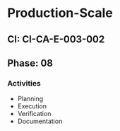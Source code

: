 # Production-Scale

## CI: CI-CA-E-003-002
## Phase: 08

### Activities
- Planning
- Execution
- Verification
- Documentation
